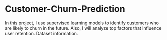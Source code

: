 # Customer-Churn-Prediction
In this project, I use supervised learning models to identify customers who are likely to churn in the future. Also, I will analyze top factors that influence user retention. Dataset information.
